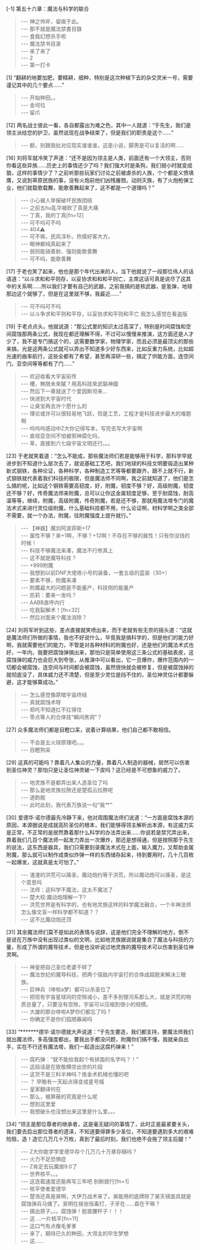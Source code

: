 
[-1] 第五十六章：魔法与科学的联合
>--- 神之帅斧，留痕于此。<br>
>--- 那不就是魔法禁書目錄<br>
>--- 食我幻想杀手啦<br>
>--- 魔法禁书目录<br>
>--- 来了来了<br>
>--- 2<br>
>--- 第一打卡<br>

[1] “翻耕的地要加肥，要精耕，细种，特别是这次种植下去的杂交灵米一号，需要谨记其中的几个要点……”
>--- 开始种田。。<br>
>--- 金坷垃<br>
>--- 留爪<br>

[12] 两名战士彼此一看，各自都露出为难之色，其中一人就道：“于先生，我们是领主派给您的护卫，虽然说现在战争结束了，但是我们的职责是这个……”
>--- 额，别跟我扯对应现实谁谁谁，这是小说，脚男是可以复活的啊……<br>

[16] 刘将军就冷笑了声道：“还不是因为领主是人类，前面还有一个大领主，否则你看这些异族……历史上的事情还少了吗？我们强大时是条狗，我们弱小时就变成狼，这样的事情少了？之前听那些玩家们讨论之前被虐杀的人族，个个都是义愤填膺，又说到草原民族的事，没有火炮前他们凶残屠戮，动则灭族，有了火炮枪弹工业，他们就载歌载舞，能歌善舞起来了，这不都是一个道理吗？”
>--- 小心被人举报破坏民族团结<br>
>--- 之前五hu乱华被砍了真是大痛<br>
>--- 丁真，我的丁真[fn=12]<br>
>--- 可不吗可不吗<br>
>--- 404⚠️<br>
>--- 可不嘛，民风淳朴。热情好客大方。<br>
>--- 眼神都纯真起来了<br>
>--- 弱则能骑善射、强则能歌善舞<br>
>--- 可不吗，能歌善舞<br>

[17] 于老也笑了起来，他也是那个年代出来的人，当下他就说了一段那位伟人的话语道：“以斗求和和平则存，以妥协求和和和平则亡，主席这话可真是说尽了这其中的关系啊……所以我们才要有自己的武器，之前我搞的是核武器，是氢弹，地球那边这个就够了，但是在这里就不够，我最近……”
>--- 可不吗可不吗<br>
>--- 以斗争求和平则和平存，以妥协求和平则和平亡
我怎么感觉在看盗版<br>

[19] 于老点点头，他就说道：“那公式里的知识太过高深了，特别是时间腐蚀和空间腐蚀那两条公式，我现在都还理解不得，不过可以慢慢来推演，这方面还是人才少了，我不是专门搞这个的，这需要数学家，物理学家，而且必须是最顶尖的那些来搞，光是这两条公式就可以弄出不知道多少好东西来，比如反重力系统，比如超光速的曲率航行，这些全都有了希望，甚至再深研一些，搞定了供能方面，连空间门，亚空间等等都有了门……”
>--- 欢迎收看大宇宙前传<br>
>--- 槽，無限未來膩？用高科技來武裝神國<br>
>--- 然后下一章就送了个爱因斯坦来…<br>
>--- 快进到大宇宙时代<br>
>--- 让昊宝再去许个愿什么的<br>
>--- 理论或许可以很轻易地飞跃，但是工艺，工程才是科技进步最大的难题啊<br>
>--- 呜呜呜感动中Z大你记得写本，写完去写大宇宙啊<br>
>--- 直视亚空间不怕被邪神腐化吗，<br>
>--- 草，直接到六七级宇宙文明还行。。。<br>

[23] 于老就笑着道：“怎么不能成，那些魔法师们若是能够用于科学，那科学早就进步到不知道什么层次去了，就说基础工艺吧，我们地球的科技文明要锻造出某种新式钢铁，各种论证，各种科学，各种制造工艺等等都要跟齐，跟不上就不行，新式钢铁就代表着我们科技的极限，但是魔法师不同啊，我之前就知道了，他们是怎么搞的呢，比如这个钢铁需要高韧度，好，附魔，韧度不够？好，高级附魔，韧度还不够？好，传奇魔法师来附魔，总可以让你这金属韧度足够，至于耐腐蚀，耐高温等等，继续，附魔，高级附魔，传奇附魔，若是还不够，那就用魔法塔专门的魔法术式来进行灵位级附魔，什么基础科技都不用，什么论证啊，材料学啊之类全部不需要，就一个办法，附魔，往附魔强度上提升就行。”
>--- 【神器】魔剑阿波菲斯+17<br>
>--- 属性不够？来+1啊，不够？+12啊！不存在不够的属性！只有你没钱的时候！<br>
>--- 科技不够魔法来凑，魔法不行修真上<br>
>--- 这不就是魔导科技？<br>
>--- +999附魔<br>
>--- 我想到以前DNF大佬练小号的装备，一套五级的蓝装（30+）<br>
>--- 要素不够，附魔来凑<br>
>--- 附魔最大的问题是不能量产，科技侧的能量产<br>
>--- 凯莉：要来一发吗？<br>
>--- AABB直呼内行<br>
>--- 吃我裂解术！[fn=32]<br>
>--- 然后对面来个魔法消除？<br>

[24] 刘将军听到这些，差点直接就笑喷出来，而于老就有些无奈的摇头道：“这就是魔法师们所做的事情，我也不好说什么，毕竟我是搞科学的，但是他们的能力好啊，我就需要他们的能力，不管是对各种材料的附魔也好，还是他们的魔法术式也好，一年内，我要把腐蚀弹搞出来，那怕只是简单使用这三条公式的基础表皮，这腐蚀弹的威力也会巨大到夸张，从推演中可以看出，它一旦爆炸，爆炸范围内的一切都会被腐蚀，连空间与时间都会被腐蚀，虽然很快就会被修复，但是被腐蚀掉的就彻底没了，具体威力还不清楚，但是至少灵位是挡不住的，圣位神灵估计都要躲避，这才能够算成功。”
>--- 怎么感觉像原暗宇宙终结<br>
>--- 真就腐蚀术呀<br>
>--- 郑吒不知道扛不扛得住<br>
>--- 零点等人的合体技“瞬间黑洞”？<br>

[27] 众多魔法师们都是目瞪口呆，说着计算结果，他们自己都不敢相信。
>--- 不会是五火球原理吧。。。<br>
>--- 目瞪狗呆<br>

[29] 这真的可能吗？靠着凡人集众的力量，靠着凡人制造的器械，居然可以伤害到圣位神灵？那怕只是让圣位神灵破一下皮吗？这已经是不可想象的威力了。
>--- 地灵族不是都弄出来人造圣位了吗<br>
>--- 那么是地灵族拉胯还是楚孤云拉胯呢<br>
>--- 道韵舰<br>
>--- 此时此刻，我代表万族说一句“我艹”<br>

[30] 爱德华·诺尔德最先冷静下来，他对周围魔法师们说道：“一方面是腐蚀本源的原因，本源据说是成就高阶圣位的根本，我们能够得领主解析出本源，有这威力实是正常，不正常的是居然靠着那什么科学的办法弄出来……你说若是禁咒弄出来，靠着我们几百个魔法师一起发力弄出一次爆炸，那还是想得通，但是按照那于先生的说法，这东西是器具，我们只需要刻录魔法术式在上面，输入魔力，又帮助金属附魔，那么就可以制作成类似炸弹一样的东西储存起来，待到要用时，几十几百枚一起爆发，这就真是太可怕了。”
>--- 渣渣的洪荒可以揍圣，魔动炮约等于洪荒，所以魔动炮可以揍圣，是这个意思吗<br>
>--- 法师：这科学不魔法，这太不魔法了<br>
>--- 楚大校:魔动炮理解一下?<br>
>--- 洪荒世界是有科学的，也有地灵族这样的科学魔法融合，一个半神法师怎么像文盲一样科学都不知道？？<br>
>--- 这不比魔动炮还顶<br>

[31] 其余魔法师们莫不是如此的表情与说辞，这是他们完全不理解的地方，倒不是说在万族中没有出现过类似的文明，比如地灵族据说就是集合了魔法与科技的力量，形成了所谓的魔导技术，但是也没听说过地灵族的魔导技术可以伤害到圣位神灵啊。
>--- 神皇把自己圣位老婆干碎了<br>
>--- 魔法世纪的魔导科技，把两个宿敌内宇宙打的合体成超脱来解决三眼族。<br>
>--- 巨神兵（哆啦a梦）都可以杀圣位了<br>
>--- 把现有宇宙星球间的空隙减小，差不多到银河系那么大，就是洪荒的物质总量了，只要没有空隙，宇宙可以压缩到很小的规模。<br>
>--- 大雄的那台哆啦A梦你们都忘了吗？<br>
>--- 你确定不是你们孤陋寡闻吗<br>

[33] “*******德华·诺尔德就大声说道：“于先生要造，我们都支持，要魔法师我们就出魔法师，多高强度都出，要我出手都没问题，附魔你们搞不懂，我就亲自出手，实在不行还有魔法塔，我们一起造出这腐朽弹来！”
>--- 腐朽弹：“就不能给我起个有排面的名字吗？！”<br>
>--- 这段话是在致敬横空出世的片段<br>
>--- 这货不是三料半神吗？炼金术机械也懂的吧<br>
>--- ？
早晚有一天起点得变成星号城<br>
>--- 皇家翻译何在<br>
>--- 那么，被屏蔽的究竟是什么呢<br>
>--- 想到这里爱<br>
>--- 我想破头也没想出来这里是什么爱。。。<br>

[34] “领主是那位尊者的继承者，这是毫无疑问的事情了，此时正是最紧要关头，我们要去启出那位尊者的遗泽，不知道要得罪多少圣位，不知道要遇到多大的艰难险阻，造！造它几万几十万枚，真到了最后时刻，我们也绝不会拖了领主后腿！”
>--- Z大你能学学爱德华存个几万几十万章存稿吗？<br>
>--- 火力不足恐惧症<br>
>--- Z肯定去玩魔兽9.0了<br>
>--- 世界核平。。。<br>
>--- 这连载速度还能再写三年吧  别断就行[fn=1]<br>
>--- 核平使者爱德华<br>
>--- 楚浩还真是昊啊，大伊万战术来了。昊能用的底牌除了昊天镜面具就是腐蚀弹兵马俑了。吴明在挨张恒毒打，子牙在……昋在干嘛？<br>
>--- 搞出原子。。。腐蚀弹！挺直腰杆子！！！<br>
>--- 这 …一片核平[fn=11]<br>
>--- 这口气有点像毛爹爹<br>
>--- 来了，期待已久的种田，大领主的毕生梦想<br>
>--- 这……<br>
